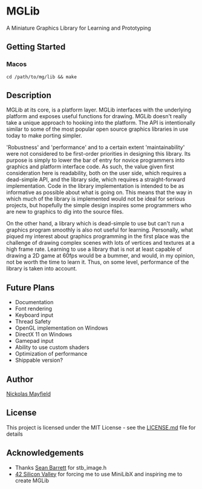 # MGLib
A Miniature Graphics Library for Learning and Prototyping

## Getting Started
### Macos
```
cd /path/to/mg/lib && make
```

## Description
MGLib at its core, is a platform layer. MGLib interfaces with the underlying platform and exposes useful functions for drawing. MGLib doesn't really take a unique approach to hooking into the platform. The API is intentionally similar to some of the most popular open source graphics libraries in use today to make porting simpler.

'Robustness' and 'performance' and to a certain extent 'maintainability' were not considered to be first-order priorities in designing this library. Its purpose is simply to lower the bar of entry for novice programmers into graphics and platform interface code. As such, the value given first consideration here is readability, both on the user side, which requires a dead-simple API, and the library side, which requires a straight-forward implementation. Code in the library implementation is intended to be as informative as possible about what is going on. This means that the way in which much of the library is implemented would not be ideal for serious projects, but hopefully the simple design inspires some programmers who are new to graphics to dig into the source files.

On the other hand, a library which is dead-simple to use but can't run a graphics program smoothly is also not useful for learning. Personally, what piqued my interest about graphics programming in the first place was the challenge of drawing complex scenes with lots of vertices and textures at a high frame rate. Learning to use a library that is not at least capable of drawing a 2D game at 60fps would be a bummer, and would, in my opinion, not be worth the time to learn it. Thus, on some level, performance of the library is taken into account.

## Future Plans
* Documentation
* Font rendering
* Keyboard input
* Thread Safety
* OpenGL implementation on Windows
* DirectX 11 on Windows
* Gamepad input
* Ability to use custom shaders
* Optimization of performance
* Shippable version?

## Author
[Nickolas Mayfield](http://psdrndm.com)

## License
This project is licensed under the MIT License - see the [LICENSE.md](LICENSE.md) file for details

## Acknowledgements
* Thanks [Sean Barrett](https://github.com/nothings/stb) for stb_image.h 
* [42 Silicon Valley](http://42.us.org) for forcing me to use MiniLibX and inspiring me to create MGLib
